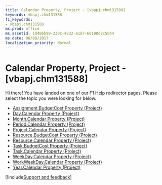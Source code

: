 ```yaml
---
title: Calendar Property, Project - [vbapj.chm131588]
keywords: vbapj.chm131588
f1_keywords:
- vbapj.chm131588
ms.prod: office
ms.assetid: 1d486b99-230c-4232-a1d7-60198d7c5044
ms.date: 06/08/2017
localization_priority: Normal
---
```



# Calendar Property, Project - [vbapj.chm131588]

Hi there! You have landed on one of our F1 Help redirector pages. Please select the topic you were looking for below.

- [Assignment.BudgetCost Property (Project)](https://msdn.microsoft.com/library/1f7ec7dd-8733-7050-e038-29a917f155ff%28Office.15%29.aspx)
- [Day.Calendar Property (Project)](https://msdn.microsoft.com/library/9c7d31af-8b0c-cf54-dace-581b0f6ea92a%28Office.15%29.aspx)
- [Month.Calendar Property (Project)](https://msdn.microsoft.com/library/115a6135-40de-149e-b52c-63dba348624a%28Office.15%29.aspx)
- [Period.Calendar Property (Project)](https://msdn.microsoft.com/library/906ad2e8-e057-9a69-0184-06f298858b8a%28Office.15%29.aspx)
- [Project.Calendar Property (Project)](https://msdn.microsoft.com/library/0496a31e-7469-57e0-7675-ac9c6677f992%28Office.15%29.aspx)
- [Resource.BudgetCost Property (Project)](https://msdn.microsoft.com/library/0974e804-46bd-c45a-ceda-dcc56aed511d%28Office.15%29.aspx)
- [Resource.Calendar Property (Project)](https://msdn.microsoft.com/library/93bf12ea-ba8e-3b98-cc28-7af5168b514f%28Office.15%29.aspx)
- [Task.BudgetCost Property (Project)](https://msdn.microsoft.com/library/ed03fd97-8cf5-6c5d-c064-2c69c45c61db%28Office.15%29.aspx)
- [Task.Calendar Property (Project)](https://msdn.microsoft.com/library/7a055ac5-6dde-e487-fff3-ed3b53f8eb25%28Office.15%29.aspx)
- [WeekDay.Calendar Property (Project)](https://msdn.microsoft.com/library/2b61e964-9fba-c849-c5aa-dc25d535536a%28Office.15%29.aspx)
- [WorkWeekDay.Calendar Property (Project)](https://msdn.microsoft.com/library/969e8ecd-f7cd-c87d-6d43-1b893841c5dc%28Office.15%29.aspx)
- [Year.Calendar Property (Project)](https://msdn.microsoft.com/library/e96dbd75-3ca8-fe45-5e52-3f6f2bfaab0d%28Office.15%29.aspx)

[!include[Support and feedback](~/includes/feedback-boilerplate.md)]
